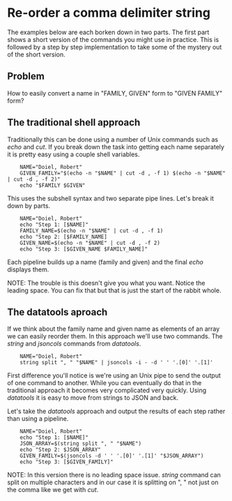 
# Re-order a comma delimiter string

The examples below are each borken down in two parts. The first
part shows a short version of the commands you might use in practice.
This is followed by a step by step implementation to take some
of the mystery out of the short version.

## Problem

How to easily convert a name in "FAMILY, GIVEN" form
to "GIVEN FAMILY" form? 

## The traditional shell approach

Traditionally this can be done using a number of Unix commands such as
_echo_ and _cut_. If you break down the task into getting each name separately it is pretty easy using a couple shell variables.

```shell
    NAME="Doiel, Robert"
    GIVEN_FAMILY="$(echo -n "$NAME" | cut -d , -f 1) $(echo -n "$NAME" | cut -d , -f 2)"
    echo "$FAMILY $GIVEN"
```

This uses the subshell syntax and two separate pipe lines. Let's break it down by parts.

```shell
    NAME="Doiel, Robert"
    echo "Step 1: [$NAME]"
    FAMILY_NAME=$(echo -n "$NAME" | cut -d , -f 1)
    echo "Step 2: [$FAMILY_NAME]
    GIVEN_NAME=$(echo -n "$NAME" | cut -d , -f 2)
    echo "Step 3: [$GIVEN_NAME $FAMILY_NAME]"
```

Each pipeline builds up a name (family and given) and the final _echo_
displays them.

NOTE: The trouble is this doesn't give you what you want. 
Notice the leading space. You can fix that but that is just the start of 
the rabbit whole.

## The datatools aproach

If we think about the family name and given name as elements of an
array we can easily reorder them. In this approach we'll use
two commands.  The _string_ and _jsoncols_ commands from _datatools_.

```shell
    NAME="Doiel, Robert"
    string split ", " "$NAME" | jsoncols -i - -d ' ' '.[0]' '.[1]'
```

First difference you'll notice is we're using an Unix pipe to send
the output of one command to another. While you can eventually do that
in the traditional approach it becomes very complicated very quickly.
Using _datatools_ it is easy to move from strings to JSON and back.

Let's take the _datatools_ approach and output the results of each step
rather than using a pipeline.

```shell
    NAME="Doiel, Robert"
    echo "Step 1: [$NAME]"
    JSON_ARRAY=$(string split ", " "$NAME")
    echo "Step 2: $JSON_ARRAY"
    GIVEN_FAMILY=$(jsoncols -d ' ' '.[0]' '.[1]' "$JSON_ARRAY")
    echo "Step 3: [$GIVEN_FAMILY]"
```

NOTE: In this version there is no leading space issue. _string_ command
can split on multiple characters and in our case it is splitting on 
", " not just on the comma like we get with _cut_.

